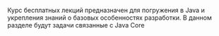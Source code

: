 Курс бесплатных лекций предназначен для погружения в Java и укрепления знаний о базовых особенностях разработки.
В данном разделе будут задачи связанные с Java Core
